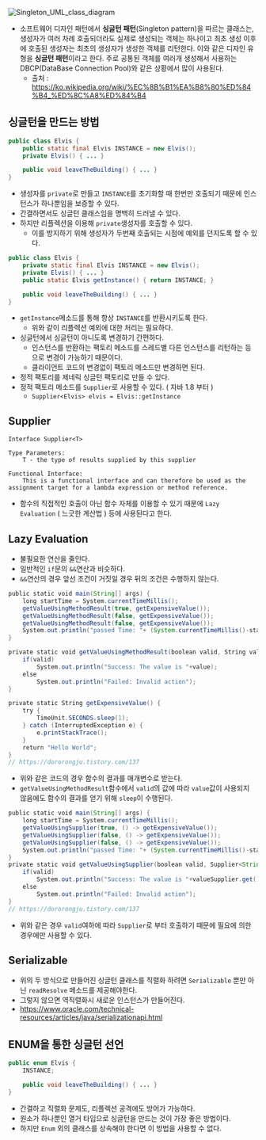 ![Singleton_UML_class_diagram](https://user-images.githubusercontent.com/74400861/235357251-0cfcde86-d23f-4b8b-87cd-fcb265721d3f.svg)
- 소프트웨어 디자인 패턴에서 **싱글턴 패턴**(Singleton pattern)을 따르는 클래스는, 생성자가 여러 차례 호출되더라도 실제로 생성되는 객체는 하나이고 최초 생성 이후에 호출된 생성자는 최초의 생성자가 생성한 객체를 리턴한다. 이와 같은 디자인 유형을 **싱글턴 패턴**이라고 한다. 주로 공통된 객체를 여러개 생성해서 사용하는 DBCP(DataBase Connection Pool)와 같은 상황에서 많이 사용된다.
	- 출처 : https://ko.wikipedia.org/wiki/%EC%8B%B1%EA%B8%80%ED%84%B4_%ED%8C%A8%ED%84%B4

## 싱글턴을 만드는 방법
```java
public class Elvis {
	public static final Elvis INSTANCE = new Elvis();
	private Elvis() { ... }

	public void leaveTheBuilding() { ... }
}
```
- 생성자를 `private`로 만들고 `INSTANCE`를 초기화할 때 한번만 호출되기 때문에 인스턴스가 하나뿐임을 보증할 수 있다.
- 간결하면서도 싱글턴 클래스임을 명백히 드러낼 수 있다.
- 하지만 리플렉션을 이용해 `private`생성자를 호출할 수 있다.
	- 이를 방지하기 위해 생성자가 두번째 호출되는 시점에 예외를 던지도록 할 수 있다.

```java
public class Elvis {
	private static final Elvis INSTANCE = new Elvis();
	private Elvis() { ... }
	public static Elvis getInstance() { return INSTANCE; }

	public void leaveTheBuilding() { ... }
}
```
- `getInstance`메소드를 통해 항상 `INSTANCE`를 반환시키도록 한다.
	- 위와 같이 리플렉션 예외에 대한 처리는 필요하다.
- 싱글턴에서 싱글턴이 아니도록 변경하기 간편하다.
	- 인스턴스를 반환하는  팩토리 메소드를 스레드별 다른 인스턴스를 리턴하는 등으로 변경이 가능하기 때문이다.
	- 클라이언트 코드의 변경없이 팩토리 메소드만 변경하면 된다.
- 정적 팩토리를 제네릭 싱글턴 팩토리로 만들 수 있다.
- 정적 팩토리 메소드를 `Supplier`로 사용할 수 있다. ( 자바 1.8 부터 )
	- `Supplier<Elvis> elvis = Elvis::getInstance`

## Supplier
```
Interface Supplier<T>

Type Parameters:
	T - the type of results supplied by this supplier

Functional Interface:
	This is a functional interface and can therefore be used as the assignment target for a lambda expression or method reference.
```
- 함수의 직접적인 호출이 아닌 함수 자체를 이용할 수 있기 때문에 `Lazy Evaluation` ( 느긋한 계산법 ) 등에 사용된다고 한다.

## Lazy Evaluation
- 불필요한 연산을 줄인다.
- 일반적인 `if`문의 `&&`연산과 비슷하다.
- `&&`연산의 경우 앞선 조건이 거짓일 경우 뒤의 조건은 수행하지 않는다.
```java
public static void main(String[] args) {
    long startTime = System.currentTimeMillis();
    getValueUsingMethodResult(true, getExpensiveValue());
    getValueUsingMethodResult(false, getExpensiveValue());
    getValueUsingMethodResult(false, getExpensiveValue());
    System.out.println("passed Time: "+ (System.currentTimeMillis()-startTime)/1000+"sec" );
}

private static void getValueUsingMethodResult(boolean valid, String value) {
    if(valid)
        System.out.println("Success: The value is "+value);
    else
        System.out.println("Failed: Invalid action");
}

private static String getExpensiveValue() {
    try {
        TimeUnit.SECONDS.sleep(1);
    } catch (InterruptedException e) {
        e.printStackTrace();
    }
    return "Hello World";
}
// https://dororongju.tistory.com/137
```
- 위와 같은 코드의 경우 함수의 결과를 매개변수로 받는다.
- `getValueUsingMethodResult`함수에서 `valid`의 값에 따라 `value`값이 사용되지 않음에도 함수의 결과를 얻기 위해 `sleep`이 수행된다.

```java
public static void main(String[] args) {
	long startTime = System.currentTimeMillis();
	getValueUsingSupplier(true, () -> getExpensiveValue());
	getValueUsingSupplier(false, () -> getExpensiveValue());
	getValueUsingSupplier(false, () -> getExpensiveValue());
    System.out.println("passed Time: "+ (System.currentTimeMillis()-startTime)/1000+"sec" );
}
private static void getValueUsingSupplier(boolean valid, Supplier<String> valueSupplier) {
    if(valid)
        System.out.println("Success: The value is "+valueSupplier.get());
    else
        System.out.println("Failed: Invalid action");
}
// https://dororongju.tistory.com/137
```
- 위와 같은 경우 `valid`여하에 따라 `Supplier`로 부터 호출하기 때문에 필요에 의한 경우에만 사용할 수 있다.

## Serializable
- 위의 두 방식으로 만들어진 싱글턴 클래스를 직렬화 하려면 `Serializable` 뿐만 아닌 `readResolve` 메소드를 제공해야한다.
- 그렇지 않으면 역직렬화시 새로운 인스턴스가 만들어진다.
- https://www.oracle.com/technical-resources/articles/java/serializationapi.html

## ENUM을 통한 싱글턴 선언
```java
public enum Elvis {
	INSTANCE;

	public void leaveTheBuilding() { ... }
}
```
- 간결하고 직렬화 문제도, 리플렉션 공격에도 방어가 가능하다.
- 원소가 하나뿐인 열거 타입으로 싱글턴을 만드는 것이 가장 좋은 방법이다.
- 하지만 `Enum` 외의 클래스를 상속해야 한다면 이 방법을 사용할 수 없다.